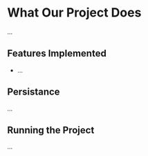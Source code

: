 # What Our Project Does
...

## Features Implemented

* ...

## Persistance
...

## Running the Project
...
